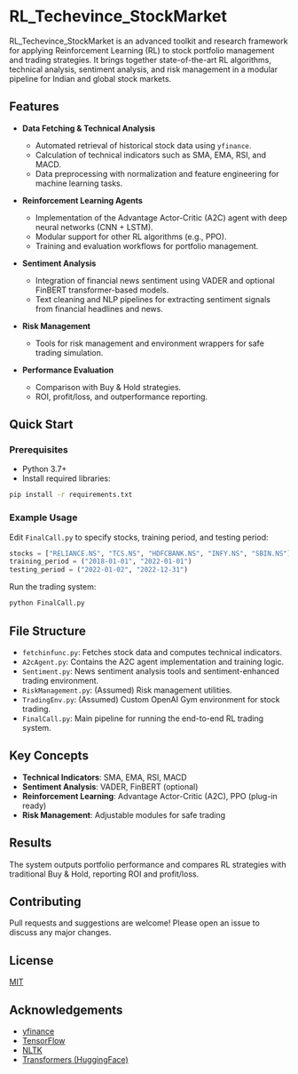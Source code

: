 # RL_Techevince_StockMarket

RL_Techevince_StockMarket is an advanced toolkit and research framework for applying Reinforcement Learning (RL) to stock portfolio management and trading strategies. It brings together state-of-the-art RL algorithms, technical analysis, sentiment analysis, and risk management in a modular pipeline for Indian and global stock markets.

## Features

- **Data Fetching & Technical Analysis**
  - Automated retrieval of historical stock data using `yfinance`.
  - Calculation of technical indicators such as SMA, EMA, RSI, and MACD.
  - Data preprocessing with normalization and feature engineering for machine learning tasks.

- **Reinforcement Learning Agents**
  - Implementation of the Advantage Actor-Critic (A2C) agent with deep neural networks (CNN + LSTM).
  - Modular support for other RL algorithms (e.g., PPO).
  - Training and evaluation workflows for portfolio management.

- **Sentiment Analysis**
  - Integration of financial news sentiment using VADER and optional FinBERT transformer-based models.
  - Text cleaning and NLP pipelines for extracting sentiment signals from financial headlines and news.

- **Risk Management**
  - Tools for risk management and environment wrappers for safe trading simulation.

- **Performance Evaluation**
  - Comparison with Buy & Hold strategies.
  - ROI, profit/loss, and outperformance reporting.

## Quick Start

### Prerequisites

- Python 3.7+
- Install required libraries:

```bash
pip install -r requirements.txt
```

### Example Usage

Edit `FinalCall.py` to specify stocks, training period, and testing period:

```python
stocks = ["RELIANCE.NS", "TCS.NS", "HDFCBANK.NS", "INFY.NS", "SBIN.NS"]
training_period = ("2018-01-01", "2022-01-01")
testing_period = ("2022-01-02", "2022-12-31")
```

Run the trading system:

```bash
python FinalCall.py
```

## File Structure

- `fetchinfunc.py`: Fetches stock data and computes technical indicators.
- `A2cAgent.py`: Contains the A2C agent implementation and training logic.
- `Sentiment.py`: News sentiment analysis tools and sentiment-enhanced trading environment.
- `RiskManagement.py`: (Assumed) Risk management utilities.
- `TradingEnv.py`: (Assumed) Custom OpenAI Gym environment for stock trading.
- `FinalCall.py`: Main pipeline for running the end-to-end RL trading system.

## Key Concepts

- **Technical Indicators**: SMA, EMA, RSI, MACD
- **Sentiment Analysis**: VADER, FinBERT (optional)
- **Reinforcement Learning**: Advantage Actor-Critic (A2C), PPO (plug-in ready)
- **Risk Management**: Adjustable modules for safe trading

## Results

The system outputs portfolio performance and compares RL strategies with traditional Buy & Hold, reporting ROI and profit/loss.

## Contributing

Pull requests and suggestions are welcome! Please open an issue to discuss any major changes.

## License

[MIT](LICENSE)

## Acknowledgements

- [yfinance](https://github.com/ranaroussi/yfinance)
- [TensorFlow](https://www.tensorflow.org/)
- [NLTK](https://www.nltk.org/)
- [Transformers (HuggingFace)](https://huggingface.co/)